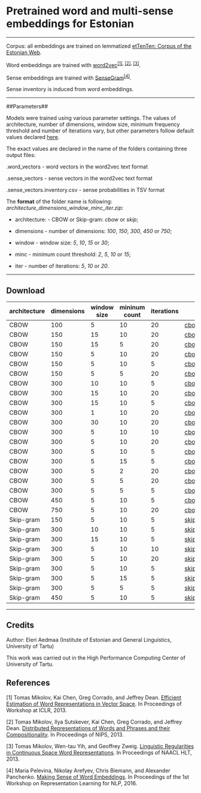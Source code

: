 # Pretrained word and multi-sense embeddings for Estonian #

----

Corpus: all embeddings are trained on lemmatized [etTenTen: Corpus of the Estonian Web](https://doi.org/10.15155/1-00-0000-0000-0000-0012el).

Word embeddings are trained with [word2vec](https://code.google.com/archive/p/word2vec/)<sup>[[1]](https://arxiv.org/pdf/1301.3781.pdf), [[2]](http://papers.nips.cc/paper/5021-distributed-representations-of-words-and-phrases-and-their-compositionality.pdf), [[3]](https://www.aclweb.org/anthology/N13-1090)</sup>.

Sense embeddings are trained with [SenseGram](https://github.com/uhh-lt/sensegram)<sup>[[4]](http://aclweb.org/anthology/W16-1620)</sup>.

Sense inventory is induced from word embeddings.

----

##Parameters##

Models were trained using various parameter settings. The values of architecture, number of dimensions, window size, minimum frequency threshold and number of iterations vary, but other parameters follow default values declared [here](https://github.com/uhh-lt/sensegram). 


The exact values are declared in the name of the folders containing three output files:

.word_vectors - word vectors in the word2vec text format

.sense_vectors - sense vectors in the word2vec text format

.sense_vectors.inventory.csv - sense probabilities in TSV format



The **format** of the folder name is following: *architecture\_dimensions\_window\_minc\_iter.zip*:

* architecture: - CBOW or Skip-gram: *cbow* or *skip*; 

* dimensions - number of dimensions: *100*, *150*, *300*, *450* or *750*;

* window - window size: *5*, *10*, *15* or *30*;

* minc - minimum count threshold: *2*, *5*, *10* or *15*; 

* iter - number of iterations: *5*, *10* or *20*.

---

## Download ##

architecture  | dimensions   | window size  | mininum count  | iterations  | download 
------------- | -------------| -------------| -------------| -------------| -------------
CBOW  | 100| 5| 10| 20| <a href="https://eestikeeleinstituut-my.sharepoint.com/:u:/g/personal/eleri_aedmaa_eki_ee/EfUe4o-XqdFNvtVTccchX_ABXCz_rvV2siqBPH1JdqVVUw?e=bJzw0S" download>cbow\_100\_5\_10\_20.zip</a>
CBOW  | 150| 15| 10| 20| <a href="http://193.40.33.66/pretrained/cbow_150_15_10_20.zip">cbow\_150\_15\_10\_20.zip</a>
CBOW  | 150| 15| 5| 20| <a href="http://193.40.33.66/pretrained/cbow_150_15_5_20.zip">cbow\_150\_15\_5\_20.zip</a>
CBOW  | 150| 5| 10| 20| <a href="http://193.40.33.66/pretrained/cbow_150_5_10_20.zip">cbow\_150\_5\_10\_20.zip</a>
CBOW  | 150| 5| 10| 5| <a href="http://193.40.33.66/pretrained/cbow_150_5_10_5.zip">cbow\_150\_5\_10\_5.zip</a>
CBOW  | 150| 5| 5| 20| <a href="http://193.40.33.66/pretrained/cbow_150_5_5_20.zip">cbow\_150\_5\_5\_20.zip</a>
CBOW  | 300| 10| 10| 5| <a href="http://193.40.33.66/pretrained/cbow_300_10_10_5.zip">cbow\_300\_10\_10\_5.zip</a>
CBOW  | 300| 15| 10| 20| <a href="http://193.40.33.66/pretrained/cbow_300_15_10_20.zip">cbow\_300\_15\_10\_20.zip</a>
CBOW  | 300| 15| 10| 5| <a href="http://193.40.33.66/pretrained/cbow_300_15_10_5.zip">cbow\_300\_15\_10\_5.zip</a>
CBOW  | 300| 1| 10| 20| <a href="http://193.40.33.66/pretrained/cbow_300_1_10_20.zip">cbow\_300\_1\_10\_20.zip</a>
CBOW  | 300| 30| 10| 20| <a href="http://193.40.33.66/pretrained/cbow_300_30_10_20.zip">cbow\_300\_30\_10\_20.zip</a>
CBOW  | 300| 5| 10| 10| <a href="https://eestikeeleinstituut-my.sharepoint.com/:u:/g/personal/eleri_aedmaa_eki_ee/EfUe4o-XqdFNvtVTccchX_ABXCz_rvV2siqBPH1JdqVVUw?e=egaDRb">cbow\_300\_5\_10\_10.zip</a>
CBOW  | 300| 5| 10| 20| <a href="http://193.40.33.66/pretrained/cbow_300_5_10_20.zip">cbow\_300\_5\_10\_20.zip</a>
CBOW  | 300| 5| 10| 5| <a href="http://193.40.33.66/pretrained/cbow_300_5_10_5.zip">cbow\_300\_5\_10\_5.zip</a>
CBOW  | 300| 5| 15| 5| <a href="http://193.40.33.66/pretrained/cbow_300_5_15_5.zip">cbow\_300\_5\_15\_5.zip</a>
CBOW  | 300| 5| 2| 20| <a href="http://193.40.33.66/pretrained/cbow_300_5_2_20.zip">cbow\_300\_5\_2\_20.zip</a>
CBOW  | 300| 5| 5| 20| <a href="http://193.40.33.66/pretrained/cbow_300_5_5_20.zip">cbow\_300\_5\_5\_20.zip</a>
CBOW  | 300| 5| 5| 5| <a href="http://193.40.33.66/pretrained/cbow_300_5_5_5.zip">cbow\_300\_5\_5\_5.zip</a>
CBOW  | 450| 5| 10| 5| <a href="http://193.40.33.66/pretrained/cbow_450_5_10_5.zip">cbow\_450\_5\_10\_5.zip</a>
CBOW  | 750| 5| 10| 20| <a href="http://193.40.33.66/pretrained/cbow_750_5_10_20.zip">cbow\_750\_5\_10\_20.zip</a>
Skip-gram | 150| 5| 10| 5| <a href="http://193.40.33.66/pretrained/skip_150_5_10_5.zip">skip\_150\_5\_10\_5.zip</a>
Skip-gram | 300| 10| 10| 5| <a href="http://193.40.33.66/pretrained/skip_300_10_10_5.zip">skip\_300\_10\_10\_5.zip</a>
Skip-gram | 300| 15| 10| 5| <a href="http://193.40.33.66/pretrained/skip_300_15_10_5.zip">skip\_300\_15\_10\_5.zip</a>
Skip-gram | 300| 5| 10| 10| <a href="http://193.40.33.66/pretrained/skip_300_5_10_10.zip">skip\_300\_5\_10\_10.zip</a>
Skip-gram | 300| 5| 10| 20| <a href="http://193.40.33.66/pretrained/skip_300_5_10_20.zip">skip\_300\_5\_10\_20.zip</a>
Skip-gram | 300| 5| 10| 5| <a href="http://193.40.33.66/pretrained/skip_300_5_10_5.zip">skip\_300\_5\_10\_5.zip</a>
Skip-gram | 300| 5| 15| 5| <a href="http://193.40.33.66/pretrained/skip_300_5_15_5.zip">skip\_300\_5\_15\_5.zip</a>
Skip-gram | 300| 5| 5| 5| <a href="http://193.40.33.66/pretrained/skip_300_5_5_5.zip">skip\_300\_5\_5\_5.zip</a>
Skip-gram | 450| 5| 10| 5| <a href="">skip\_450\_5\_10\_5.zip</a>

-----

## Credits ##

Author: Eleri Aedmaa (Institute of Estonian and General Linguistics, University of Tartu) 

This work was carried out in the High Performance Computing Center of University of Tartu.




## References ##


[1] Tomas Mikolov, Kai Chen, Greg Corrado, and Jeffrey Dean. [Efficient Estimation of Word Representations in Vector Space](https://arxiv.org/pdf/1301.3781.pdf). In Proceedings of Workshop at ICLR, 2013.

[2] Tomas Mikolov, Ilya Sutskever, Kai Chen, Greg Corrado, and Jeffrey Dean. [Distributed Representations of Words and Phrases and their Compositionality](http://papers.nips.cc/paper/5021-distributed-representations-of-words-and-phrases-and-their-compositionality.pdf). In Proceedings of NIPS, 2013.

[3] Tomas Mikolov, Wen-tau Yih, and Geoffrey Zweig. [Linguistic Regularities in Continuous Space Word Representations](https://www.aclweb.org/anthology/N13-1090). In Proceedings of NAACL HLT, 2013.

[4] Maria Pelevina, Nikolay Arefyev, Chris Biemann, and Alexander Panchenko. [Making Sense of Word Embeddings](http://aclweb.org/anthology/W16-1620). In Proceedings of the 1st Workshop on Representation Learning for NLP, 2016.
